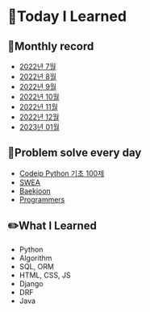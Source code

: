 # 📖Today I Learned

## 📅Monthly record

* [2022년 7월](./202207TIL.md)
* [2022년 8월](./202208TIL.md)
* [2022년 9월](./202209TIL.md)
* [2022년 10월](./202210TIL.md)
* [2022년 11월](./202211TIL.md)
* [2022년 12월](./202212TIL.md)
* [2023년 01월](./202301TIL.md)


## 💾Problem solve every day
* [Codeip Python 기초 100제](./Python_codeup/README.md)
* [SWEA](./SWEA/README.md)
* [Baekjoon](./Baekjoon/README.md)
* [Programmers](./programmers/)

## ✏️What I Learned
* Python
* Algorithm
* SQL, ORM
* HTML, CSS, JS
* Django
* DRF
* Java